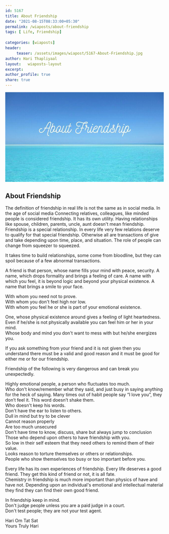 ```yaml
--- 
id: 5167 
title: About Friendship
date: "2021-08-15T08:33:00+05:30"
permalink: /wiaposts/about-friendship
tags: [ Life, Friendship]    

categories: [wiaposts] 
header:
     teaser: /assets/images/wiapost/5167-About-Friendship.jpg
author: Hari Thapliyaal 
layout:   wiaposts-layout
excerpt:  
author_profile: true 
share: true 
---
```


![About Friendship](/assets/images/wiapost/5167-About-Friendship.jpg)     
   
## About Friendship   
        
The definition of friendship in real life is not the same as in social media. In the age of social media Connecting relatives, colleagues, like minded people is considered friendship. It has its own utility. Having relationships like spouse, children, parents, uncle, aunt doesn't mean friendship. Friendship is a special relationship. In every life very few relations deserve to qualify for that special friendship. Otherwise all are transactions of give and take depending upon time, place, and situation. The role of people can change from squeezer to squeezed.     
    
It takes time to build relationships, some come from bloodline, but they can spoil because of a few abnormal transactions.     
    
A friend is that person, whose name fills your mind with peace, security. A name, which drops formality and brings a feeling of care. A name with which you feel, it is beyond logic and beyond your physical existence. A name that brings a smile to your face.    
    
With whom you need not to prove.    
With whom you don't feel high nor low.    
With whom you feel he or she is part of your emotional existence.    
    
One, whose physical existence around gives a feeling of light heartedness.    
Even if he/she is not physically available you can feel him or her in your mind.    
Whose body and mind you don't want to mess with but he/she energizes you.    
    
If you ask something from your friend and it is not given then you understand there must be a valid and good reason and it must be good for either me or for our friendship.    
    
Friendship of the following is very dangerous and can break you unexpectedly.     
    
Highly emotional people, a person who fluctuates too much.     
Who don't know/remember what they said, and just busy in saying anything for the heck of saying. Many times out of habit people say “I love you”, they don’t feel it. This word doesn’t shake them.    
Who doesn't keep his words.     
Don't have the ear to listen to others.     
Dull in mind but try to be clever    
Cannot reason properly    
Are too much unsecured    
Don't have time to know, discuss, share but always jump to conclusion    
Those who depend upon others to have friendship with you.    
So low in their self esteem that they need others to remind them of their value.     
Looks reason to torture themselves or others or relationships.    
People who show themselves too busy or too important before you.     
    
Every life has its own experiences of friendship. Every life deserves a good friend. They get this kind of friend or not, it is all fate.     
Chemistry in friendship is much more important than physics of have and have not. Depending upon an individual's emotional and intellectual material they find they can find their own good friend.     
    
In friendship keep in mind.    
Don't judge people unless you are a paid judge in a court.     
Don't test people; they are not your test agent.     
    
Hari Om Tat Sat     
Yours Truly Hari    
